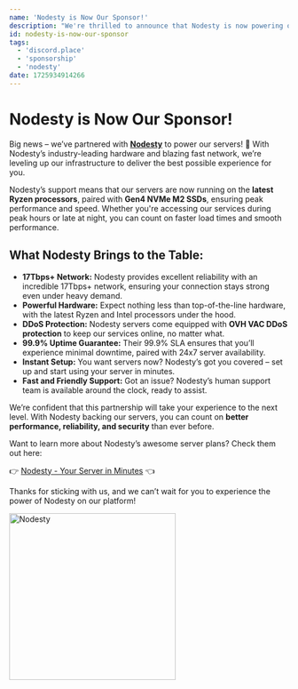 ```yaml
---
name: 'Nodesty is Now Our Sponsor!'
description: "We're thrilled to announce that Nodesty is now powering our servers with the latest hardware and top-notch speed! With this new sponsorship, our performance and reliability are better than ever."
id: nodesty-is-now-our-sponsor
tags:
  - 'discord.place'
  - 'sponsorship'
  - 'nodesty'
date: 1725934914266
---
```


# Nodesty is Now Our Sponsor!

Big news – we’ve partnered with [**Nodesty**](https://nodesty.com) to power our servers! 🎉 With Nodesty’s industry-leading hardware and blazing fast network, we’re leveling up our infrastructure to deliver the best possible experience for you.

Nodesty’s support means that our servers are now running on the **latest Ryzen processors**, paired with **Gen4 NVMe M2 SSDs**, ensuring peak performance and speed. Whether you're accessing our services during peak hours or late at night, you can count on faster load times and smooth performance.

## What Nodesty Brings to the Table:
- **17Tbps+ Network:** Nodesty provides excellent reliability with an incredible 17Tbps+ network, ensuring your connection stays strong even under heavy demand.
- **Powerful Hardware:** Expect nothing less than top-of-the-line hardware, with the latest Ryzen and Intel processors under the hood.
- **DDoS Protection:** Nodesty servers come equipped with **OVH VAC DDoS protection** to keep our services online, no matter what.
- **99.9% Uptime Guarantee:** Their 99.9% SLA ensures that you’ll experience minimal downtime, paired with 24x7 server availability.
- **Instant Setup:** You want servers now? Nodesty’s got you covered – set up and start using your server in minutes.
- **Fast and Friendly Support:** Got an issue? Nodesty’s human support team is available around the clock, ready to assist.

We’re confident that this partnership will take your experience to the next level. With Nodesty backing our servers, you can count on **better performance, reliability, and security** than ever before.

Want to learn more about Nodesty’s awesome server plans? Check them out here:

👉 [Nodesty - Your Server in Minutes](https://nodesty.com) 👈

Thanks for sticking with us, and we can’t wait for you to experience the power of Nodesty on our platform!

<img src="https://nodesty.com/nodestyWhite.png" alt="Nodesty" width="300" />
